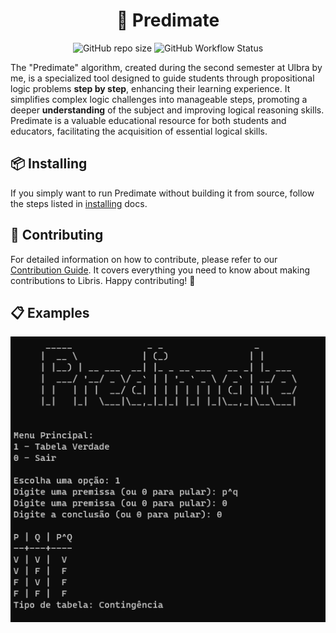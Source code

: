 <h1 align="center">🧮 Predimate</h1>

<p align="center">
    <img alt="GitHub repo size" src="https://img.shields.io/github/repo-size/baskerbyte/predimate?style=flat-square&color=%23a681fc">
    <img alt="GitHub Workflow Status" src="https://img.shields.io/github/actions/workflow/status/baskerbyte/predimate/python.yml?style=flat-square&color=%23a681fc">
</p>

<p>
The "Predimate" algorithm, created during the second semester at Ulbra by me, is a specialized tool designed to guide students through propositional logic problems <b>step by step</b>, enhancing their learning experience. It simplifies complex logic challenges into manageable steps, promoting a deeper <b>understanding</b> of the subject and improving logical reasoning skills. Predimate is a valuable educational resource for both students and educators, facilitating the acquisition of essential logical skills.
</p>

<h2>📦 Installing</h2>
<p>If you simply want to run Predimate without building it from source, follow the steps listed in <a href="https://github.com/baskerbyte/predimate/blob/dev/docs/installing.md">installing</a> docs.</p>

<h2>🤝 Contributing</h2>
<p>For detailed information on how to contribute, please refer to our <a href="https://github.com/OpenLift/libris/blob/dev/CONTRIBUTING.md">Contribution Guide</a>. It covers everything you need to know about making contributions to Libris. Happy contributing! 🚀</p>

<h2>📋 Examples</h2>
<img src="images/menu.png">